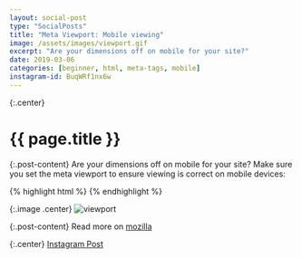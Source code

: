 ```yaml
---
layout: social-post
type: "SocialPosts"
title: "Meta Viewport: Mobile viewing"
image: /assets/images/viewport.gif
excerpt: "Are your dimensions off on mobile for your site?"
date: 2019-03-06
categories: [beginner, html, meta-tags, mobile]
instagram-id: BuqWRf1nx6w
---
```

{:.center}
# {{ page.title }}

{:.post-content}
Are your dimensions off on mobile for your site? Make sure you set the meta 
viewport to ensure viewing is correct on mobile devices:

{% highlight html %}
<meta name="viewport" content="width=device-width, initial-scale=1">
{% endhighlight %}

{:.image .center}
![viewport]({{page.image}})

{:.post-content}
Read more on <a href="https://developer.mozilla.org/en-US/docs/Mozilla/Mobile/Viewport_meta_tag" target="_blank">mozilla</a>

{:.center}
<a class="insta-link" href="https://www.instagram.com/p/{{page.instagram-id}}" target="_blank">Instagram Post</a>

